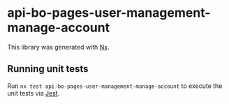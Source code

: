 # api-bo-pages-user-management-manage-account

This library was generated with [Nx](https://nx.dev).

## Running unit tests

Run `nx test api-bo-pages-user-management-manage-account` to execute the unit tests via [Jest](https://jestjs.io).
